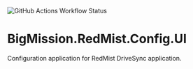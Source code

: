 ![GitHub Actions Workflow Status](https://img.shields.io/github/actions/workflow/status/bgriggs/redmist-config-ui/build.yml)
# BigMission.RedMist.Config.UI
Configuration application for RedMist DriveSync application.